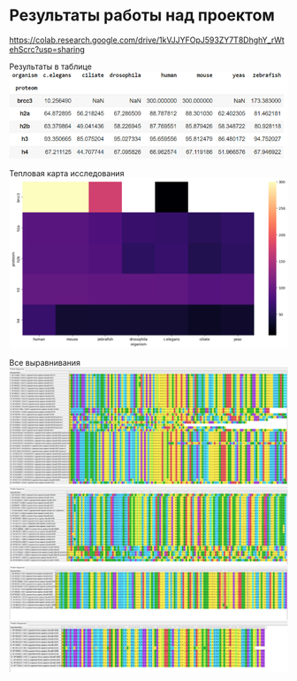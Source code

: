 # Результаты работы над проектом
https://colab.research.google.com/drive/1kVJJYFOpJ593ZY7T8DhghY_rWtehScrc?usp=sharing

Результаты в таблице
![Результаты в таблице](https://github.com/LinaFoxler/project_BI/blob/main/1.png)


Тепловая карта исследования
![Результаты в таблице](https://github.com/LinaFoxler/project_BI/blob/main/2.png)

Все выравнивания
![Все выравнивания](https://github.com/LinaFoxler/project_BI/blob/main/H2A.PNG)
![Все выравнивания](https://github.com/LinaFoxler/project_BI/blob/main/H2B.PNG)
![Все выравнивания](https://github.com/LinaFoxler/project_BI/blob/main/H3.PNG)
![Все выравнивания](https://github.com/LinaFoxler/project_BI/blob/main/H4.PNG)
